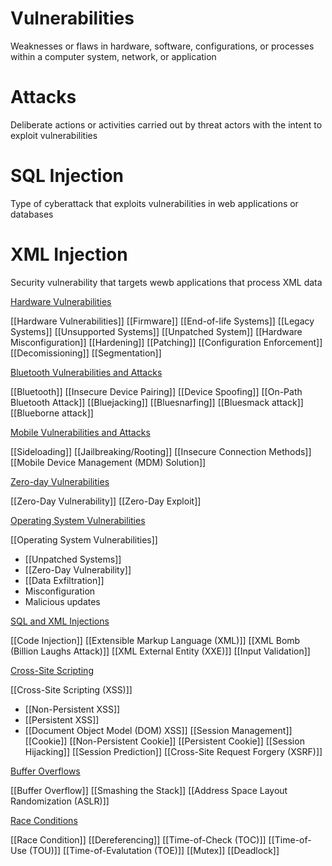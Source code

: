 # Vulnerabilities

Weaknesses or flaws in hardware, software, configurations, or processes within a computer system, network, or application

# Attacks

Deliberate actions or activities carried out by threat actors with the intent to exploit vulnerabilities

# SQL Injection

Type of cyberattack that exploits vulnerabilities in web applications or databases

# XML Injection

Security vulnerability that targets wewb applications that process XML data

[Hardware Vulnerabilities](<18 Vulnerabilities and Attacks/Hardware Vulnerabilities.md>)

[[Hardware Vulnerabilities]]
[[Firmware]]
[[End-of-life Systems]]
[[Legacy Systems]]
[[Unsupported Systems]]
[[Unpatched System]]
[[Hardware Misconfiguration]]
[[Hardening]]
[[Patching]]
[[Configuration Enforcement]]
[[Decomissioning]]
[[Segmentation]]

[Bluetooth Vulnerabilities and Attacks](<18 Vulnerabilities and Attacks/Bluetooth Vulnerabiities and Attacks.md>)

[[Bluetooth]]
[[Insecure Device Pairing]]
[[Device Spoofing]]
[[On-Path Bluetooth Attack]]
[[Bluejacking]]
[[Bluesnarfing]]
[[Bluesmack attack]]
[[Blueborne attack]]

[Mobile Vulnerabilities and Attacks](<18 Vulnerabilities and Attacks/Mobile Vulnerabilities and Attacks.md>)

[[Sideloading]]
[[Jailbreaking/Rooting]]
[[Insecure Connection Methods]]
[[Mobile Device Management (MDM) Solution]]

[Zero-day Vulnerabilities](<18 Vulnerabilities and Attacks/Zero-day Vulnerabilities.md>)

[[Zero-Day Vulnerability]]
[[Zero-Day Exploit]]

[Operating System Vulnerabilities](<18 Vulnerabilities and Attacks/Operating System Vulnerabilities.md>)

[[Operating System Vulnerabilities]]
- [[Unpatched Systems]]
- [[Zero-Day Vulnerability]]
- [[Data Exfiltration]]
- Misconfiguration
- Malicious updates

[SQL and XML Injections](<18 Vulnerabilities and Attacks/SQL and XML Injections.md>)

[[Code Injection]]
[[Extensible Markup Language (XML)]]
[[XML Bomb (Billion Laughs Attack)]]
[[XML External Entity (XXE)]]
[[Input Validation]]

[Cross-Site Scripting](<18 Vulnerabilities and Attacks/Cross-Site Scripting (XSS).md>)

[[Cross-Site Scripting (XSS)]]
- [[Non-Persistent XSS]]
- [[Persistent XSS]]
- [[Document Object Model (DOM) XSS]]
[[Session Management]]
[[Cookie]]
[[Non-Persistent Cookie]]
[[Persistent Cookie]]
[[Session Hijacking]]
[[Session Prediction]]
[[Cross-Site Request Forgery (XSRF)]]


[Buffer Overflows](<18 Vulnerabilities and Attacks/Buffer Overflow.md>)

[[Buffer Overflow]]
[[Smashing the Stack]]
[[Address Space Layout Randomization (ASLR)]]

[Race Conditions](<18 Vulnerabilities and Attacks/Race Conditions.md>)

[[Race Condition]]
[[Dereferencing]]
[[Time-of-Check (TOC)]]
[[Time-of-Use (TOU)]]
[[Time-of-Evalutation (TOE)]]
[[Mutex]]
[[Deadlock]]
